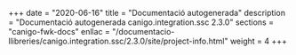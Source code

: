 +++
date        = "2020-06-16"
title       = "Documentació autogenerada"
description = "Documentació autogenerada canigo.integration.ssc 2.3.0"
sections    = "canigo-fwk-docs"
enllac		= "/documentacio-llibreries/canigo.integration.ssc/2.3.0/site/project-info.html"
weight      = 4
+++
